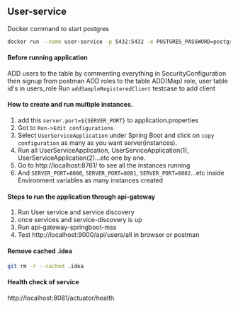 ## User-service

Docker command to start postgres
```bash
docker run --name user-service -p 5432:5432 -e POSTGRES_PASSWORD=postgres -d postgres
```


#### Before running application
ADD users to the table by commenting everything in SecurityConfiguration then signup from postman
ADD roles to the table
ADD(Map) role, user table id's in users_role
Run `addSampleRegisteredClient` testcase to add client




#### How to create and run multiple instances.
1. add this `server.port=${SERVER_PORT}` to application.properties
2. Got to `Run->Edit configurations`
3. Select `UserServiceApplication` under Spring Boot and click on `copy configuration` as many as you want server(instances).
4. Run all UserServiceApplication, UserServiceApplication(1), UserServiceApplication(2)...etc one by one.
5. Go to http://localhost:8761/ to see all the instances running
6. And `SERVER_PORT=8080`, `SERVER_PORT=8081`, `SERVER_PORT=8082`...etc inside Environment variables as many instances created


#### Steps to run the application through api-gateway
1. Run User service and service discovery
2. once services and service-discovery is up
3. Run api-gateway-springboot-mss
4. Test http://localhost:9000/api/users/all in browser or postman


#### Remove cached .idea
```bash
git rm -r --cached .idea
```

#### Health check of service
http://localhost:8081/actuator/health